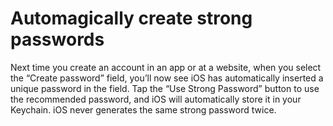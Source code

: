 # Automagically create strong passwords

Next time you create an account in an app or at a website, when you select the “Create password” field, you’ll now see 
iOS has automatically inserted a unique password in the field. Tap the “Use Strong Password” button to use the 
recommended password, and iOS will automatically store it in your Keychain. iOS never generates the same strong 
password twice.